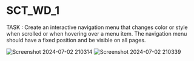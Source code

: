 # SCT_WD_1
TASK : Create an interactive navigation menu that changes color or style when scrolled or when hovering over a menu item. The navigation menu should have a fixed position and be visible on all pages.

![Screenshot 2024-07-02 210314](https://github.com/user-attachments/assets/14c43314-2a6f-4c73-ab59-8c71a0b685c0)
![Screenshot 2024-07-02 210339](https://github.com/user-attachments/assets/cc8980e0-d4ae-441b-8e8a-be5b7e0c8a39)
